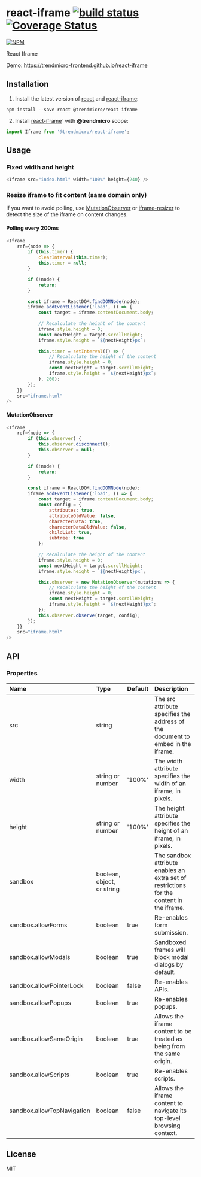 # react-iframe [![build status](https://travis-ci.org/trendmicro-frontend/react-iframe.svg?branch=master)](https://travis-ci.org/trendmicro-frontend/react-iframe) [![Coverage Status](https://coveralls.io/repos/github/trendmicro-frontend/react-iframe/badge.svg?branch=master)](https://coveralls.io/github/trendmicro-frontend/react-iframe?branch=master)

[![NPM](https://nodei.co/npm/@trendmicro/react-iframe.png?downloads=true&stars=true)](https://nodei.co/npm/@trendmicro/react-iframe/)

React Iframe

Demo: https://trendmicro-frontend.github.io/react-iframe

## Installation

1. Install the latest version of [react](https://github.com/facebook/react) and [react-iframe](https://github.com/trendmicro-frontend/react-iframe):

  ```
  npm install --save react @trendmicro/react-iframe
  ```

2. Install [react-iframe](https://github.com/trendmicro-frontend/react-iframe)` with <b>@trendmicro</b> scope:

  ```js
  import Iframe from '@trendmicro/react-iframe';
  ```

## Usage

### Fixed width and height

```js
<Iframe src="index.html" width="100%" height={240} />
```

### Resize iframe to fit content (same domain only)

If you want to avoid polling, use [MutationObserver](https://developer.mozilla.org/en-US/docs/Web/API/MutationObserver) or [iframe-resizer](https://github.com/davidjbradshaw/iframe-resizer) to detect the size of the iframe on content changes.

#### Polling every 200ms

```js
<Iframe
    ref={node => {
        if (this.timer) {
            clearInterval(this.timer);
            this.timer = null;
        }

        if (!node) {
            return;
        }

        const iframe = ReactDOM.findDOMNode(node);
        iframe.addEventListener('load', () => {
            const target = iframe.contentDocument.body;
            
            // Recalculate the height of the content
            iframe.style.height = 0;
            const nextHeight = target.scrollHeight;
            iframe.style.height = `${nextHeight}px`;

            this.timer = setInterval(() => {
                // Recalculate the height of the content
                iframe.style.height = 0;
                const nextHeight = target.scrollHeight;
                iframe.style.height = `${nextHeight}px`;
            }, 200);
        });
    }}
    src="iframe.html"
/>
```

#### MutationObserver

```js
<Iframe
    ref={node => {
        if (this.observer) {
            this.observer.disconnect();
            this.observer = null;
        }

        if (!node) {
            return;
        }

        const iframe = ReactDOM.findDOMNode(node);
        iframe.addEventListener('load', () => {
            const target = iframe.contentDocument.body;
            const config = {
                attributes: true,
                attributeOldValue: false,
                characterData: true,
                characterDataOldValue: false,
                childList: true,
                subtree: true
            };

            // Recalculate the height of the content
            iframe.style.height = 0;
            const nextHeight = target.scrollHeight;
            iframe.style.height = `${nextHeight}px`;

            this.observer = new MutationObserver(mutations => {
                // Recalculate the height of the content
                iframe.style.height = 0;
                const nextHeight = target.scrollHeight;
                iframe.style.height = `${nextHeight}px`;
            });
            this.observer.observe(target, config);
        });
    }}
    src="iframe.html"
/>
```

## API

### Properties

Name | Type | Default | Description 
:--- | :--- | :------ | :----------
src | string | | The src attribute specifies the address of the document to embed in the iframe.
width | string or number | '100%' | The width attribute specifies the width of an iframe, in pixels.
height | string or number | '100%' | The height attribute specifies the height of an iframe, in pixels.
sandbox | boolean, object, or string |  | The sandbox attribute enables an extra set of restrictions for the content in the iframe.
sandbox.allowForms | boolean | true | Re-enables form submission.
sandbox.allowModals | boolean | true | Sandboxed frames will block modal dialogs by default.
sandbox.allowPointerLock | boolean | false | Re-enables APIs.
sandbox.allowPopups | boolean | true | Re-enables popups.
sandbox.allowSameOrigin | boolean | true | Allows the iframe content to be treated as being from the same origin.
sandbox.allowScripts | boolean | true | Re-enables scripts.
sandbox.allowTopNavigation | boolean | false | Allows the iframe content to navigate its top-level browsing context.

## License

MIT
